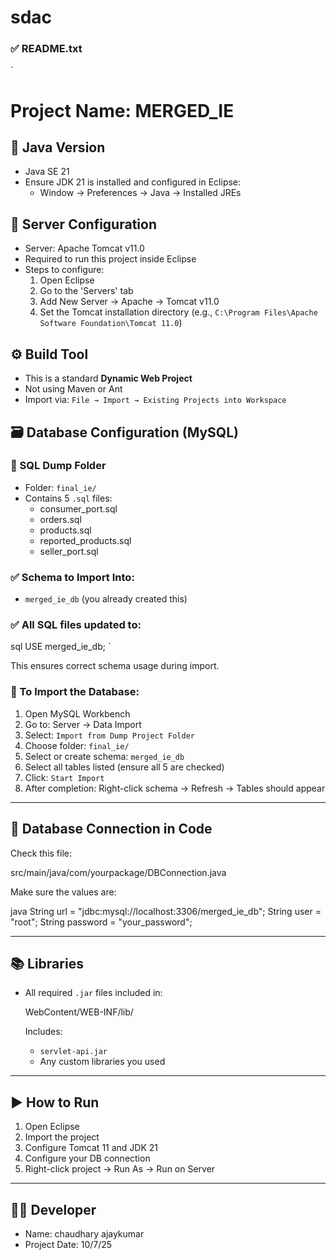 # sdac

### ✅ README.txt

`
# Project Name: MERGED_IE

## 🔧 Java Version
- Java SE 21
- Ensure JDK 21 is installed and configured in Eclipse:
  - Window → Preferences → Java → Installed JREs

## 🚀 Server Configuration
- Server: Apache Tomcat v11.0
- Required to run this project inside Eclipse
- Steps to configure:
  1. Open Eclipse
  2. Go to the 'Servers' tab
  3. Add New Server → Apache → Tomcat v11.0
  4. Set the Tomcat installation directory (e.g., `C:\Program Files\Apache Software Foundation\Tomcat 11.0`)

## ⚙ Build Tool
- This is a standard **Dynamic Web Project**
- Not using Maven or Ant
- Import via: `File → Import → Existing Projects into Workspace`

## 🗃 Database Configuration (MySQL)

### 📁 SQL Dump Folder
- Folder: `final_ie/`
- Contains 5 `.sql` files:
  - consumer_port.sql
  - orders.sql
  - products.sql
  - reported_products.sql
  - seller_port.sql

### ✅ Schema to Import Into:
- `merged_ie_db` (you already created this)

### ✅ All SQL files updated to:
sql
USE merged_ie_db;
`

This ensures correct schema usage during import.

### 🔁 To Import the Database:

1. Open MySQL Workbench
2. Go to: Server → Data Import
3. Select: `Import from Dump Project Folder`
4. Choose folder: `final_ie/`
5. Select or create schema: `merged_ie_db`
6. Select all tables listed (ensure all 5 are checked)
7. Click: `Start Import`
8. After completion: Right-click schema → Refresh → Tables should appear

---

## 💾 Database Connection in Code

Check this file:


src/main/java/com/yourpackage/DBConnection.java


Make sure the values are:

java
String url = "jdbc:mysql://localhost:3306/merged_ie_db";
String user = "root";
String password = "your_password";


---

## 📚 Libraries

* All required `.jar` files included in:

  
  WebContent/WEB-INF/lib/
  

  Includes:

  * `servlet-api.jar`
  * Any custom libraries you used

---

## ▶ How to Run

1. Open Eclipse
2. Import the project
3. Configure Tomcat 11 and JDK 21
4. Configure your DB connection
5. Right-click project → Run As → Run on Server

---

## 👨‍💻 Developer

* Name: chaudhary ajaykumar
* Project Date: 10/7/25


